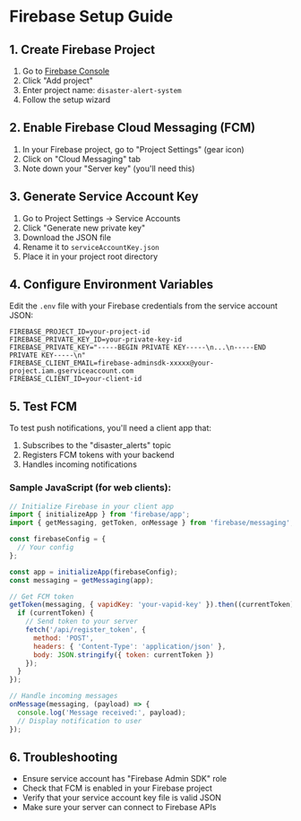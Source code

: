 # Firebase Setup Guide

## 1. Create Firebase Project

1. Go to [Firebase Console](https://console.firebase.google.com/)
2. Click "Add project"
3. Enter project name: `disaster-alert-system`
4. Follow the setup wizard

## 2. Enable Firebase Cloud Messaging (FCM)

1. In your Firebase project, go to "Project Settings" (gear icon)
2. Click on "Cloud Messaging" tab
3. Note down your "Server key" (you'll need this)

## 3. Generate Service Account Key

1. Go to Project Settings → Service Accounts
2. Click "Generate new private key"
3. Download the JSON file
4. Rename it to `serviceAccountKey.json`
5. Place it in your project root directory

## 4. Configure Environment Variables

Edit the `.env` file with your Firebase credentials from the service account JSON:

```
FIREBASE_PROJECT_ID=your-project-id
FIREBASE_PRIVATE_KEY_ID=your-private-key-id
FIREBASE_PRIVATE_KEY="-----BEGIN PRIVATE KEY-----\n...\n-----END PRIVATE KEY-----\n"
FIREBASE_CLIENT_EMAIL=firebase-adminsdk-xxxxx@your-project.iam.gserviceaccount.com
FIREBASE_CLIENT_ID=your-client-id
```

## 5. Test FCM

To test push notifications, you'll need a client app that:

1. Subscribes to the "disaster_alerts" topic
2. Registers FCM tokens with your backend
3. Handles incoming notifications

### Sample JavaScript (for web clients):

```javascript
// Initialize Firebase in your client app
import { initializeApp } from 'firebase/app';
import { getMessaging, getToken, onMessage } from 'firebase/messaging';

const firebaseConfig = {
  // Your config
};

const app = initializeApp(firebaseConfig);
const messaging = getMessaging(app);

// Get FCM token
getToken(messaging, { vapidKey: 'your-vapid-key' }).then((currentToken) => {
  if (currentToken) {
    // Send token to your server
    fetch('/api/register_token', {
      method: 'POST',
      headers: { 'Content-Type': 'application/json' },
      body: JSON.stringify({ token: currentToken })
    });
  }
});

// Handle incoming messages
onMessage(messaging, (payload) => {
  console.log('Message received:', payload);
  // Display notification to user
});
```

## 6. Troubleshooting

- Ensure service account has "Firebase Admin SDK" role
- Check that FCM is enabled in your Firebase project
- Verify that your service account key file is valid JSON
- Make sure your server can connect to Firebase APIs
